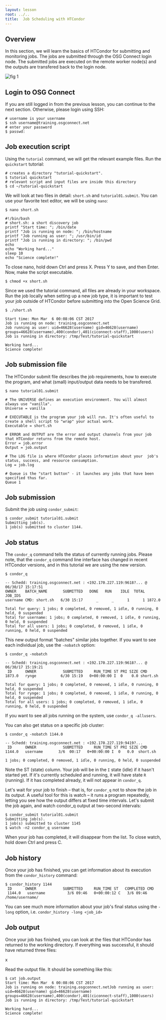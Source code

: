 ```yaml
---
layout: lesson
root: ../..
title: 	Job Scheduling with HTCondor  
---
```

<!-- <div class="objectives" markdown="1">

#### Objectives
*   Learn how to submit HTCondor Jobs.   
*   Learn how to monitor the running Jobs.    
</div> -->

## Overview 
In this section, we will learn the basics of HTCondor for submitting and monitoring jobs. The jobs are submitted through the OSG Connect login node. The submitted jobs are executed on the remote worker node(s) and the outputs are transfered back to the login node. 

![fig 1](https://raw.githubusercontent.com/OSGConnect/osg-ahm-17/novice/DHTC/Images/jobSubmit.png)

## Login to OSG Connect

If you are still logged in from the previous lesson, you can continue to the next section. Otherwise, please login using SSH:

```
# username is your username
$ ssh username@training.osgconnect.net  
# enter your password
$ passwd:                            
```

## Job execution script

Using the `tutorial` command, we will get the relevant example files. Run the `quickstart` tutorial:

```
# creates a directory "tutorial-quickstart".
$ tutorial quickstart 
# relevant script and input files are inside this directory
$ cd ~/tutorial-quickstart 
```

We will look at two files in detail: `short.sh` and `tutorial01.submit`. You can use your favorite text editor, we will be using `nano`:

```
$ nano short.sh
```

```
#!/bin/bash
# short.sh: a short discovery job
printf "Start time: "; /bin/date
printf "Job is running on node: "; /bin/hostname
printf "Job running as user: "; /usr/bin/id
printf "Job is running in directory: "; /bin/pwd
echo
echo "Working hard..."
sleep 10
echo "Science complete!"
```

To close nano, hold down Ctrl and press X. Press Y to save, and then Enter. Now, make the script executable.

```
$ chmod +x short.sh 
```

Since we used the tutorial command, all files are already in your workspace. Run the job locally when setting up a new job type, it is important to test your job outside of HTCondor before submitting into the Open Science Grid. 

```
$ ./short.sh
```

```
Start time: Mon Mar  6 00:08:06 CST 2017
Job is running on node: training.osgconnect.net
Job running as user: uid=46628(username) gid=46628(username) groups=46628(username),400(condor),401(ciconnect-staff),1000(users)
Job is running in directory: /tmp/Test/tutorial-quickstart

Working hard...
Science complete!
```

## Job submission file
The HTCondor submit file describes the job requirements, how to execute the program, and what (small) input/output data needs to be transfered.

```
$ nano tutorial01.submit
```

```
# The UNIVERSE defines an execution environment. You will almost always use "vanilla". 
Universe = vanilla 

# EXECUTABLE is the program your job will run. It's often useful to create a shell script to "wrap" your actual work. 
Executable = short.sh 

# ERROR and OUTPUT are the error and output channels from your job that HTCondor returns from the remote host.
Error = job.error
Output = job.output

# The LOG file is where HTCondor places information about your  job's status, success, and resource consumption. 
Log = job.log

# Queue is the "start button" - it launches any jobs that have been  specified thus far. 
Queue 1
```

## Job submission
Submit the job using `condor_submit`:

```
$ condor_submit tutorial01.submit
Submitting job(s).
1 job(s) submitted to cluster 1144.
```

## Job status

The `condor_q` command tells the status of currently running jobs. Please note, that the `condor_q` command line interface has changed in recent HTCondor versions, and in this tutorial we are using the new version.

```
$ condor_q

-- Schedd: training.osgconnect.net : <192.170.227.119:9618?... @ 06/30/17 15:17:51
OWNER    BATCH_NAME       SUBMITTED   DONE   RUN    IDLE  TOTAL JOB_IDS
username CMD: short.sh   6/30 15:17      _      _      1      1 1872.0

Total for query: 1 jobs; 0 completed, 0 removed, 1 idle, 0 running, 0 held, 0 suspended 
Total for username: 1 jobs; 0 completed, 0 removed, 1 idle, 0 running, 0 held, 0 suspended 
Total for all users: 1 jobs; 0 completed, 0 removed, 1 idle, 0 running, 0 held, 0 suspended
```

This new output format "batches" similar jobs together. If you want to see each individual job, use the `-nobatch` option:

```
$ condor_q -nobatch

-- Schedd: training.osgconnect.net : <192.170.227.119:9618?... @ 06/30/17 15:19:21
 ID      OWNER            SUBMITTED     RUN_TIME ST PRI SIZE CMD
1873.0   rynge           6/30 15:19   0+00:00:00 I  0    0.0 short.sh

Total for query: 1 jobs; 0 completed, 0 removed, 1 idle, 0 running, 0 held, 0 suspended 
Total for rynge: 1 jobs; 0 completed, 0 removed, 1 idle, 0 running, 0 held, 0 suspended 
Total for all users: 1 jobs; 0 completed, 0 removed, 1 idle, 0 running, 0 held, 0 suspended
```

If you want to see all jobs running on the system, use `condor_q -allusers`.

You can also get status on a specific job cluster:

```
$ condor_q -nobatch 1144.0 

-- Schedd: training.osgconnect.net : <192.170.227.119:9419?...
 ID      OWNER            SUBMITTED     RUN_TIME ST PRI SIZE CMD               
1144.0   username       3/6  00:17   0+00:00:00 I  0   0.0  short.sh

1 jobs; 0 completed, 0 removed, 1 idle, 0 running, 0 held, 0 suspended
```

Note the ST (state) column. Your job will be in the `I` state (idle) if it hasn't started yet. If it's currently scheduled and running, it will have state `R` (running). If it has completed already, it will not appear in `condor_q`.

Let's wait for your job to finish – that is, for `condor_q` not to show the job in its output. A useful tool for this is watch – it runs a program repeatedly, letting you see how the output differs at fixed time intervals. Let's submit the job again, and watch condor_q output at two-second intervals:

```
$ condor_submit tutorial01.submit
Submitting job(s). 
1 job(s) submitted to cluster 1145
$ watch -n2 condor_q username 
```

When your job has completed, it will disappear from the list.  To close watch, hold down Ctrl and press C.

## Job history

Once your job has finished, you can get information about its execution from the `condor_history` command:

```
$ condor_history 1144 
 ID      OWNER            SUBMITTED     RUN_TIME ST   COMPLETED CMD
 1144.0   username          3/6 09:46   0+00:00:12 C   3/6 09:46 /home/username/
```

You can see much more information about your job's final status using the `-long` option, i.e. `condor_history -long <job_id>`


## Job output

Once your job has finished, you can look at the files that HTCondor has returned to the working directory. If everything was successful, it should have returned three files:

x

Read the output file. It should be something like this:

```
$ cat job.output
Start time: Mon Mar  6 00:08:06 CST 2017
Job is running on node: training.osgconnect.netJob running as user: uid=46628(username) gid=46628(username) groups=46628(username),400(condor),401(ciconnect-staff),1000(users)
Job is running in directory: /tmp/Test/tutorial-quickstart

Working hard...
Science complete!
``` 

<!-- <div class="keypoints" markdown="1">

#### Key Points
*   HTCondor shedules and monitors your Jobs. 
*   To submit a job to HTCondor, the user need to prepare the Job execution and Job Submission scripts. 
*   *condor_submit* - HTCondor's job submission command.     
*   *condor_q* - HTCondor's job monitoring command.     
*   *condor_rm* - HTCondor's job removal command.     
</div> -->
